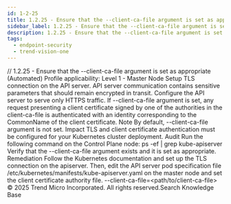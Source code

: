 ```yaml
---
id: 1-2-25
title: 1.2.25 - Ensure that the --client-ca-file argument is set as appropriate (Automated)
sidebar_label: 1.2.25 - Ensure that the --client-ca-file argument is set as appropriate (Automated)
description: 1.2.25 - Ensure that the --client-ca-file argument is set as appropriate (Automated)
tags:
  - endpoint-security
  - trend-vision-one
---
```


/*<![CDATA[*/ $('#title').html($('meta[name=map-description]').attr('content')); /*]]>*/ 1.2.25 - Ensure that the --client-ca-file argument is set as appropriate (Automated) Profile applicability: Level 1 - Master Node Setup TLS connection on the API server. API server communication contains sensitive parameters that should remain encrypted in transit. Configure the API server to serve only HTTPS traffic. If --client-ca-file argument is set, any request presenting a client certificate signed by one of the authorities in the client-ca-file is authenticated with an identity corresponding to the CommonName of the client certificate. Note By default, --client-ca-file argument is not set. Impact TLS and client certificate authentication must be configured for your Kubernetes cluster deployment. Audit Run the following command on the Control Plane node: ps -ef | grep kube-apiserver Verify that the --client-ca-file argument exists and it is set as appropriate. Remediation Follow the Kubernetes documentation and set up the TLS connection on the apiserver. Then, edit the API server pod specification file /etc/kubernetes/manifests/kube-apiserver.yaml on the master node and set the client certificate authority file. --client-ca-file=<path/to/client-ca-file> © 2025 Trend Micro Incorporated. All rights reserved.Search Knowledge Base